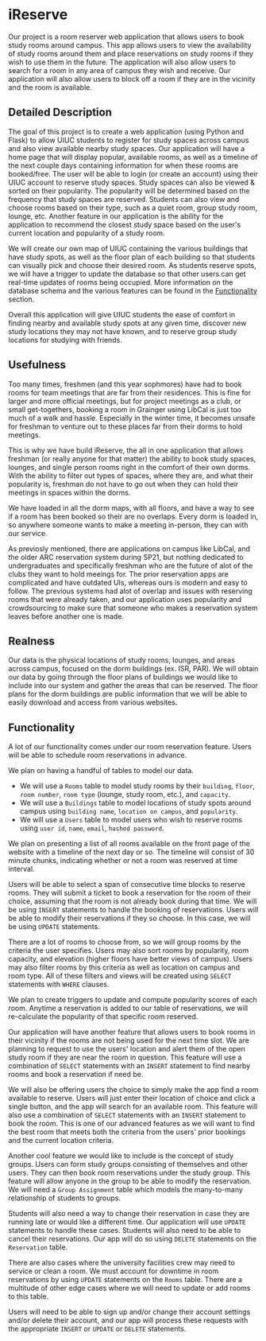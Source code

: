 # iReserve

Our project is a room reserver web application that allows users to book study rooms around campus. This app allows users to view the availability of study rooms around them and place reservations on study rooms if they wish to use them in the future. The application will also allow users to search for a room in any area of campus they wish and receive. Our application will also allow users to block off a room if they are in the vicinity and the room is available. 

## Detailed Description
The goal of this project is to create a web application (using Python and Flask) to allow UIUC students to register for study spaces across campus and also view available nearby study spaces. Our application will have a home page that will display popular, available rooms, as well as a timeline of the next couple days containing information for when these rooms are booked/free. The user will be able to login (or create an account) using their UIUC account to reserve study spaces. Study spaces can also be viewed & sorted on their popularity. The popularity will be determined based on the frequency that study spaces are reserved. Students can also view and choose rooms based on their type, such as a quiet room, group study room, lounge, etc. Another feature in our application is the ability for the application to recommend the closest study space based on the user's current location and popularity of a study room.

We will create our own map of UIUC containing the various buildings that have study spots, as well as the floor plan of each building so that students can visually pick and choose their desired room. As students reserve spots, we will have a trigger to update the database so that other users can get real-time updates of rooms being occupied. More information on the database schema and the various features can be found in the [Functionality](#functionality) section.

Overall this application will give UIUC students the ease of comfort in finding nearby and available study spots at any given time, discover new study locations they may not have known, and to reserve group study locations for studying with friends.

## Usefulness

Too many times, freshmen (and this year sophmores) have had to book rooms for team meetings that are far from their residences. This is fine for larger and more official meetings, but for project meetings as a club, or small get-togethers, booking a room in Grainger using LibCal is just too much of a walk and hassle. Especially in the winter time, it becomes unsafe for freshman to venture out to these places far from their dorms to hold meetings. 

This is why we have build iReserve, the all in one application that allows freshman (or really anyone for that matter) the ability to book study spaces, lounges, and single person rooms right in the comfort of their own dorms. With the ability to filter out types of spaces, where they are, and what their popularity is, freshman do not have to go out when they can hold their meetings in spaces within the dorms. 

We have loaded in all the dorm maps, with all floors, and have a way to see if a room has been booked so their are no overlaps. Every dorm is loaded in, so anywhere someone wants to make a meeting in-person, they can with our service. 

As previosly mentioned, there are applications on campus like LibCal, and the older ARC reservation system during SP21, but nothing dedicated to undergraduates and specifically freshman who are the future of alot of the clubs they want to hold meeings for. The prior reservation apps are complicated and have outdated UIs, whereas ours is modern and easy to follow. The previous systems had alot of overlap and issues with reserving rooms that were already taken, and our application uses popularity and crowdsourcing to make sure that someone who makes a reservation system leaves before another one is made.  

## Realness

Our data is the physical locations of study rooms, lounges, and areas across campus, focused on the dorm buildings (ex. ISR, PAR). We will obtain our data by going through the floor plans of buildings we would like to include into our system and gather the areas that can be reserved. The floor plans for the dorm buildings are public information that we will be able to easily download and access from various websites.

## Functionality 

A lot of our functionality comes under our room reservation feature. Users will be able to schedule room reservations in advance.

We plan on having a handful of tables to model our data. 
- We will use a `Rooms` table to model study rooms by their `building`, `floor`, `room number`, `room type` (lounge, study room, etc.), and `capacity`.
- We will use a `Buildings` table to model locations of study spots around campus using `building name`, `location on campus`, and `popularity`. 
- We will use a `Users` table to model users who wish to  reserve rooms using `user id`, `name`, `email`, `hashed password`. 

We plan on presenting a list of all rooms available on the front page of the website with a timeline of the next day or so. The timeline will consist of 30 minute chunks, indicating whether or not a room was reserved at time interval. 

Users will be able to select a span of consecutive time blocks to reserve rooms. They will submit a ticket to book a reservation for the room of their choice, assuming that the room is not already book during that time. We will be using `INSERT` statements to handle the booking of reservations. Users will be able to modify their reservations if they so choose. In this case, we will be using `UPDATE` statements. 

There are a lot of rooms to choose from, so we will group rooms by the criteria the user specifies. Users may also sort rooms by popularity, room capacity, and elevation (higher floors have better views of campus). Users may also filter rooms by this criteria as well as location on campus and room type. All of these filters and views will be created using `SELECT` statements with `WHERE` clauses. 

We plan to create triggers to update and compute popularity scores of each room. Anytime a reservation is added to our table of reservations, we will re-calculate the popularity of that specific room reserved. 

Our application will have another feature that allows users to book rooms in their vicinity if the rooms are not being used for the next time slot. We are planning to request to use the users' location and alert them of the open study room if they are near the room in question. This feature will use a combination of `SELECT` statements with an `INSERT` statement to find nearby rooms and book a reservation if need be. 

We will also be offering users the choice to simply make the app find a room available to reserve. Users will just enter their location of choice and click a single button, and the app will search for an available room. This feature will also use a combination of `SELECT` statements with an `INSERT` statement to book the room. This is one of our advanced features as we will want to find the best room that meets both the criteria from the users' prior bookings and the current location criteria. 

Another cool feature we would like to include is the concept of study groups. Users can form study groups consisting of themselves and other users. They can then book room reservations under the study group. This feature will allow anyone in the group to be able to modify the reservation. We will need a `Group Assignment` table which models the many-to-many relationship of students to groups.  

Students will also need a way to change their reservation in case they are running late or would like a different time. Our application will use `UPDATE` statements to handle these cases. Students will also need to be able to cancel their reservations. Our app will do so using `DELETE` statements on the `Reservation` table. 

There are also cases where the university facilities crew may need to service or clean a room. We must account for downtime in room reservations by using `UPDATE` statements on the `Rooms` table. There are a multitude of other edge cases where we will need to update or add rooms to this table. 

Users will need to be able to sign up and/or change their account settings and/or delete their account, and our app will process these requests with the appropriate `INSERT` or `UPDATE` or `DELETE` statements. 
